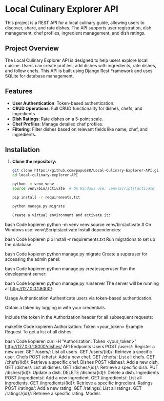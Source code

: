 # Local Culinary Explorer API

This project is a REST API for a local culinary guide, allowing users to discover, share, and rate dishes. The API supports user registration, dish management, chef profiles, ingredient management, and dish ratings.

## Project Overview

The Local Culinary Explorer API is designed to help users explore local cuisine. Users can create profiles, add dishes with ingredients, rate dishes, and follow chefs. This API is built using Django Rest Framework and uses SQLite for database management.

## Features

- **User Authentication**: Token-based authentication.
- **CRUD Operations**: Full CRUD functionality for dishes, chefs, and ingredients.
- **Dish Ratings**: Rate dishes on a 5-point scale.
- **Chef Profiles**: Manage detailed chef profiles.
- **Filtering**: Filter dishes based on relevant fields like name, chef, and ingredients.

## Installation

1. **Clone the repository:**

   ```bash
   git clone https://github.com/papu688/Local-Culinary-Explorer-API.git
   cd local-culinary-explorer-API
   
   python -m venv venv
   source venv/bin/activate  # On Windows use: venv\Scripts\activate

   pip install -r requirements.txt

   python manage.py migrate

   Create a virtual environment and activate it:

bash
Code kopieren
python -m venv venv
source venv/bin/activate  # On Windows use: venv\Scripts\activate
Install dependencies:

bash
Code kopieren
pip install -r requirements.txt
Run migrations to set up the database:

bash
Code kopieren
python manage.py migrate
Create a superuser for accessing the admin panel:

bash
Code kopieren
python manage.py createsuperuser
Run the development server:

bash
Code kopieren
python manage.py runserver
The server will be running at http://127.0.0.1:8000/.

Usage
Authentication
Authenticate users via token-based authentication.

Obtain a token by logging in with your credentials.

Include the token in the Authorization header for all subsequent requests:

makefile
Code kopieren
Authorization: Token <your_token>
Example Request
To get a list of all dishes:

bash
Code kopieren
curl -H "Authorization: Token <your_token>" http://127.0.0.1:8000/dishes/
API Endpoints
Users
POST /users/: Register a new user.
GET /users/: List all users.
GET /users/{id}/: Retrieve a specific user.
Chefs
POST /chefs/: Add a new chef.
GET /chefs/: List all chefs.
GET /chefs/{id}/: Retrieve a specific chef.
Dishes
POST /dishes/: Add a new dish.
GET /dishes/: List all dishes.
GET /dishes/{id}/: Retrieve a specific dish.
PUT /dishes/{id}/: Update a dish.
DELETE /dishes/{id}/: Delete a dish.
Ingredients
POST /ingredients/: Add a new ingredient.
GET /ingredients/: List all ingredients.
GET /ingredients/{id}/: Retrieve a specific ingredient.
Ratings
POST /ratings/: Add a new rating.
GET /ratings/: List all ratings.
GET /ratings/{id}/: Retrieve a specific rating.
Models



